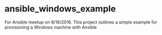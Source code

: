 # ansible_windows_example
For Ansible meetup on 8/16/2016. This project outlines a simple example for provisioning a Windows machine with Ansible
